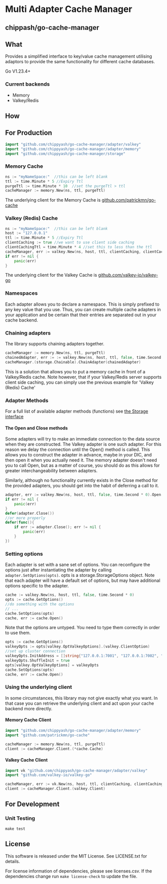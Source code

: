# Multi Adapter Cache Manager
## chippash/go-cache-manager

## What

Provides a simplified interface to key/value cache management utilising adaptors to provide the same functionality for
different cache databases.

Go V1.23.4+

### Current backends

 - Memory
 - Valkey/Redis

## How

## For Production

```go
import "github.com/chippyash/go-cache-manager/adapter/valkey"
import "github.com/chippyash/go-cache-manager/adapter/memory"
import "github.com/chippyash/go-cache-manager/storage"
```

### Memory Cache

```go
ns := "myNameSpace:"  //this can be left blank
ttl := time.Minute * 5 //Expiry Ttl
purgeTtl := time.Minute * 10  //set the purgeTtl > ttl
cacheManager := memory.New(ns, ttl, purgeTtl)
```

The underlying client for the Memory Cache is [github.com/patrickmn/go-cache](github.com/patrickmn/go-cache)

### Valkey (Redis) Cache

```go
ns := "myNameSpace:"  //this can be left blank
host := "127.0.0.1"
ttl := time.Minute * 5 //Expiry Ttl
clientCaching := true //we want to use client side caching
clientCachingTtl = time.Minute * 4 //set this to less than the ttl
cacheManager, err := valkey.New(ns, host, ttl, clientCaching, clientCachingTtl).Open()
if err != nil {
	panic(err)
}
```

The underlying client for the Valkey Cache is [github.com/valkey-io/valkey-go](github.com/valkey-io/valkey-go)

### Namespaces
Each adapter allows you to declare a namespace. This is simply prefixed to any key value that you use. Thus, you can create multiple
cache adapters in your application and be certain that their entries are separated out in your cache backend.

### Chaining adapters
The library supports chaining adapters together.

```go
cacheManager := memory.New(ns, ttl, purgeTtl)
chainedAdapter, err := := valkey.New(ns, host, ttl, false, time.Second * 0).Open()
cacheManager.(storage.Chainable).ChainAdapter(chainedAdapter)
```

This is a solution that allows you to put a memory cache in front of a Valkey/Redis cache.  Note however, that if your
Valkey/Redis server supports client side caching, you can simply use the previous example for 'Valkey (Redis) Cache'

### Adapter Methods
For a full list of available adapter methods (functions) see [the Storage interface](storage/storageinterface.go)

#### The Open and Close methods
Some adapters will try to make an immediate connection to the data source when they are constructed. The Valkey adapter
is one such adapter. For this reason we delay the connection until the Open() method is called. This allows you to construct
the adapter in advance, maybe in your DIC, and then open it when you actually need it.  The memory adapter doesn't need you to 
call Open, but as a matter of course, you should do as this allows for greater interchangeability between adapters.

Similarly, although no functionality currently exists in the Close method for the provided adapters, you should get into
the habit of deferring a call to it.

```go
adapter, err := valkey.New(ns, host, ttl, false, time.Second * 0).Open()
if err != nil {
	panic(err)
}
defer(adapter.Close())
//or more properly
defer(func(){
	if err := adapter.Close(); err != nil {
        panic(err)
    }
})
```

### Setting options
Each adapter is set with a sane set of options.  You can reconfigure the options just after instantiating the adapter
by calling `adapter.SetOptions(opts)`. opts is a storage.StorageOptions object. Note that each adapter will have a default
set of options, but may have additional options specific to the adapter.

```go
cache := valkey.New(ns, host, ttl, false, time.Second * 0)
opts := cache.GetOptions()
//do something with the options
// ...
cache.SetOptions(opts)
cache, err := cache.Open()
```

Note that the options are untyped. You need to type them correctly in order to use them.

```go
opts := cache.GetOptions()
valkeyOpts := opts[valkey.OptValkeyOptions].(valkey.ClientOption)
//set up cluster connection
valkeyOpts.InitAddress = []string{"127.0.0.1:7001", "127.0.0.1:7002", "127.0.0.1:7003"}
valkeyOpts.ShuffleInit = true
opts[valkey.OptValkeyOptions] = valkeyOpts
cache.SetOptions(opts)
cache, err := cache.Open()
```

### Using the underlying client
In some circumstances, this library may not give exactly what you want. In that case you can retrieve the underlying client
and act upon your cache backend more directly.

#### Memory Cache Client
```go
import "github.com/chippyash/go-cache-manager/adapter/memory"
import "github.com/patrickmn/go-cache"

cacheManager := memory.New(ns, ttl, purgeTtl)
client := cacheManager.Client.(*cache.Cache)
```

#### Valkey Cache Client
```go
import vk "github.com/chippyash/go-cache-manager/adapter/valkey"
import "github.com/valkey-io/valkey-go"

cacheManager, err := vk.New(ns, host, ttl, clientCaching, clientCachingTtl).Open()
client := cacheManager.Client.(valkey.Client)
```

## For Development

### Unit Testing
`make test`

## License
This software is released under the MIT License. See LICENSE.txt for details.

For license information of dependencies, please see licenses.csv.  If the dependencies change run `make license-check`
to update the file.
